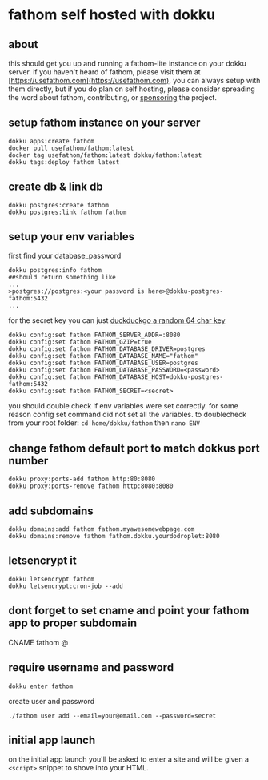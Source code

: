 # fathom self hosted with dokku

## about

this should get you up and running a fathom-lite instance on your dokku server. if you haven't heard of fathom, please visit them at
[https://usefathom.com](https://usefathom.com). you can always setup with them directly, but if you do plan on self hosting, please consider spreading the word about fathom, contributing, or [sponsoring](https://www.paypal.com/cgi-bin/webscr?cmd=_s-xclick&hosted_button_id=LJ5WZVA9ER9GJ) the project.

## setup fathom instance on your server

```
dokku apps:create fathom
docker pull usefathom/fathom:latest
docker tag usefathom/fathom:latest dokku/fathom:latest
dokku tags:deploy fathom latest
```

## create db & link db

```
dokku postgres:create fathom
dokku postgres:link fathom fathom
```

## setup your env variables

first find your database_password
```
dokku postgres:info fathom
##should return something like
...
>postgres://postgres:<your password is here>@dokku-postgres-fathom:5432
...
```
for the secret key you can just [duckduckgo a random 64 char key](https://duckduckgo.com/?q=generate+password+64&ia=answer)

```
dokku config:set fathom FATHOM_SERVER_ADDR=:8080
dokku config:set fathom FATHOM_GZIP=true
dokku config:set fathom FATHOM_DATABASE_DRIVER=postgres
dokku config:set fathom FATHOM_DATABASE_NAME="fathom"
dokku config:set fathom FATHOM_DATABASE_USER=postgres
dokku config:set fathom FATHOM_DATABASE_PASSWORD=<password>
dokku config:set fathom FATHOM_DATABASE_HOST=dokku-postgres-fathom:5432
dokku config:set fathom FATHOM_SECRET=<secret>
```
you should double check if env variables were set correctly. for some reason config set command did not set all the variables. to doublecheck from your root folder: ```cd home/dokku/fathom``` then ```nano ENV```


## change fathom default port to match dokkus port number

```
dokku proxy:ports-add fathom http:80:8080
dokku proxy:ports-remove fathom http:8080:8080
```

## add subdomains

```
dokku domains:add fathom fathom.myawesomewebpage.com
dokku domains:remove fathom fathom.dokku.yourdodroplet:8080
```

## letsencrypt it

```
dokku letsencrypt fathom
dokku letsencrypt:cron-job --add
```

## dont forget to set cname and point your fathom app to proper subdomain

CNAME fathom @

## require username and password

```
dokku enter fathom
```

create user and password
```
./fathom user add --email=your@email.com --password=secret
```

## initial app launch

on the initial app launch you'll be asked to enter a site and will be given a ```<script>``` snippet to shove into your HTML.

